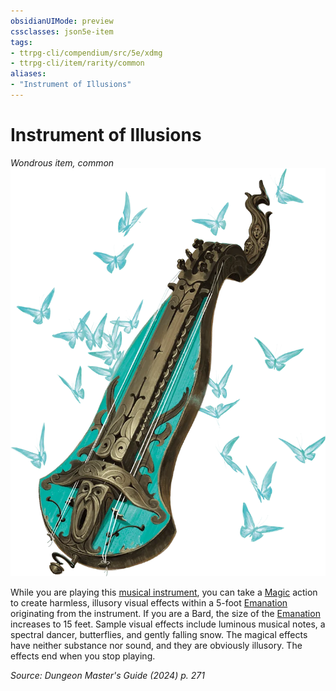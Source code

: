 ```yaml
---
obsidianUIMode: preview
cssclasses: json5e-item
tags:
- ttrpg-cli/compendium/src/5e/xdmg
- ttrpg-cli/item/rarity/common
aliases: 
- "Instrument of Illusions"
---
```

# Instrument of Illusions
*Wondrous item, common*  
![](Інструменти%20ДМ/CLI/items/img/instrument-of-illusions.webp#right)


While you are playing this [musical instrument](Інструменти%20ДМ/CLI/items/musical-instrument-xphb.md), you can take a [Magic](Інструменти%20ДМ/CLI/rules/actions.md#Magic) action to create harmless, illusory visual effects within a 5-foot [Emanation](Інструменти%20ДМ/CLI/rules/variant-rules/emanation-area-of-effect-xphb.md) originating from the instrument. If you are a Bard, the size of the [Emanation](Інструменти%20ДМ/CLI/rules/variant-rules/emanation-area-of-effect-xphb.md) increases to 15 feet. Sample visual effects include luminous musical notes, a spectral dancer, butterflies, and gently falling snow. The magical effects have neither substance nor sound, and they are obviously illusory. The effects end when you stop playing.

*Source: Dungeon Master's Guide (2024) p. 271*